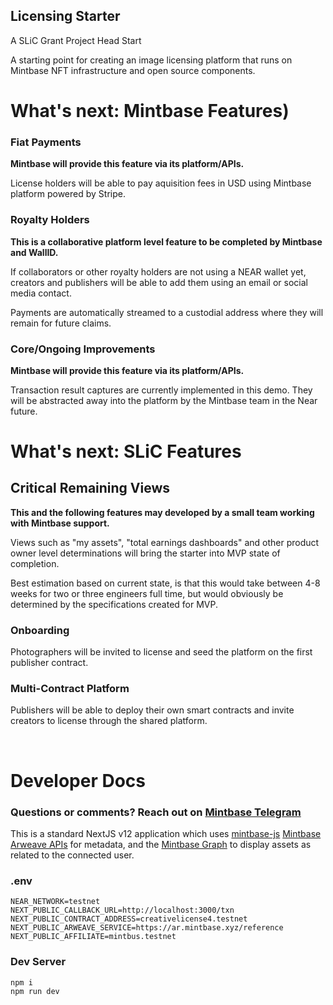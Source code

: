 ## Licensing Starter

A SLiC Grant Project Head Start

A starting point for creating an image licensing platform that runs on Mintbase NFT infrastructure and open source components.

# What's next: Mintbase Features)

### Fiat Payments
**Mintbase will provide this feature via its platform/APIs.**

License holders will be able to pay aquisition fees in USD using Mintbase platform powered by Stripe.

### Royalty Holders

**This is a collaborative platform level feature to be completed by Mintbase and WallID.**

If collaborators or other royalty holders are not using a NEAR wallet yet, creators and publishers will be able to add them using an email or social media contact.

Payments are automatically streamed to a custodial address where they will remain for future claims.

### Core/Ongoing Improvements
**Mintbase will provide this feature via its platform/APIs.**

Transaction result captures are currently implemented in this demo. They will be abstracted away into the platform by the Mintbase team in the Near future.


# What's next: SLiC Features
## Critical Remaining Views

**This and the following features may developed by a small team working with Mintbase support.**

Views such as "my assets", "total earnings dashboards" and other product owner level determinations will bring the starter into MVP state of completion.

Best estimation based on current state, is that this would take between 4-8 weeks for two or three engineers full time, but would obviously be determined by the specifications created for MVP.

### Onboarding

Photographers will be invited to license and seed the platform on the first publisher contract.

### Multi-Contract Platform

Publishers will be able to deploy their own smart contracts and invite creators to license through the shared platform.


<br>

# Developer Docs

### Questions or comments? Reach out on [Mintbase Telegram](https://t.me/mintdev)

This is a standard NextJS v12 application which uses [mintbase-js](https://docs.mintbase.xyz/dev/mintbase-sdk-ref) [Mintbase Arweave APIs](https://docs.mintbase.xyz/dev/metadata) for metadata, and the [Mintbase Graph](https://docs.mintbase.xyz/dev/mintbase-graph) to display assets as related to the connected user.


### .env

```
NEAR_NETWORK=testnet
NEXT_PUBLIC_CALLBACK_URL=http://localhost:3000/txn
NEXT_PUBLIC_CONTRACT_ADDRESS=creativelicense4.testnet
NEXT_PUBLIC_ARWEAVE_SERVICE=https://ar.mintbase.xyz/reference
NEXT_PUBLIC_AFFILIATE=mintbus.testnet
```

### Dev Server

```
npm i
npm run dev
```

